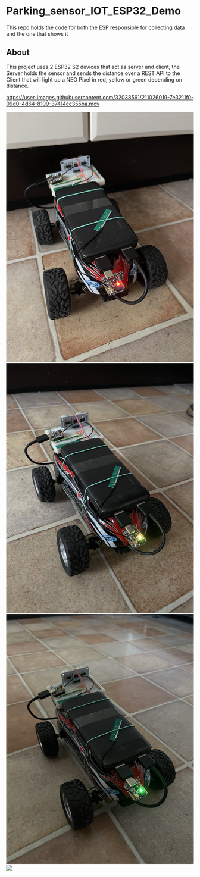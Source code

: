 # Parking_sensor_IOT_ESP32_Demo
This repo holds the code for both the ESP responsible for collecting data and the one that shows it

## About
This project uses 2 ESP32 S2 devices that act as server and client, the Server holds the sensor and sends the distance over a REST API to the Client that will light up a NEO Pixel in red, yellow or green depending on distance.

https://user-images.githubusercontent.com/32038561/211026019-7e3211f0-09d0-4d64-8109-37414cc355ba.mov

<img src="IMG/IMG_9169.jpg" width="800"/>
<img src="IMG/IMG_9171.jpg" width="800"/>
<img src="IMG/IMG_9172.jpg" width="800"/>
<img src="IMG/IMG_9173.jpg" width="800"/>